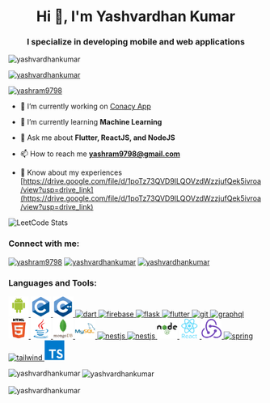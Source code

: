 <h1 align="center">Hi 👋, I'm Yashvardhan Kumar</h1>
<h3 align="center">I specialize in developing mobile and web applications</h3>

<p align="left"> <img src="https://komarev.com/ghpvc/?username=yashvardhankumar&label=Profile%20views&color=0e75b6&style=flat" alt="yashvardhankumar" /> </p>

<p align="left"> <a href="https://github.com/ryo-ma/github-profile-trophy"><img src="https://github-profile-trophy.vercel.app/?username=yashvardhankumar" alt="yashvardhankumar" /></a> </p>

<p align="left"> <a href="https://twitter.com/yashram9798" target="blank"><img src="https://img.shields.io/twitter/follow/yashram9798?logo=twitter&style=for-the-badge" alt="yashram9798" /></a> </p>

- 🔭 I’m currently working on [Conacy App](https://github.com/YashvardhanKumar/conacy-web)

- 🌱 I’m currently learning **Machine Learning**

- 💬 Ask me about **Flutter, ReactJS, and NodeJS**

- 📫 How to reach me **yashram9798@gmail.com**

- 📄 Know about my experiences [https://drive.google.com/file/d/1poTz73QVD9ILQOVzdWzzjufQek5ivroa/view?usp=drive_link](https://drive.google.com/file/d/1poTz73QVD9ILQOVzdWzzjufQek5ivroa/view?usp=drive_link)

![LeetCode Stats](https://leetcard.jacoblin.cool/YashvardhanKumar?theme=dark&font=Poppins&ext=heatmap)

<h3 align="left">Connect with me:</h3>
<p align="left">
<a href="https://twitter.com/yashram9798" target="blank"><img align="center" src="https://raw.githubusercontent.com/rahuldkjain/github-profile-readme-generator/master/src/images/icons/Social/twitter.svg" alt="yashram9798" height="30" width="40" /></a>
<a href="https://linkedin.com/in/yashvardhankumar" target="blank"><img align="center" src="https://raw.githubusercontent.com/rahuldkjain/github-profile-readme-generator/master/src/images/icons/Social/linked-in-alt.svg" alt="yashvardhankumar" height="30" width="40" /></a>
<a href="https://www.leetcode.com/YashvardhanKumar" target="blank"><img align="center" src="https://raw.githubusercontent.com/rahuldkjain/github-profile-readme-generator/master/src/images/icons/Social/leet-code.svg" alt="yashvardhankumar" height="30" width="40" /></a>
</p>
<h3 align="left">Languages and Tools:</h3>
<p align="left"> <a href="https://developer.android.com" target="_blank" rel="noreferrer"> <img src="https://raw.githubusercontent.com/devicons/devicon/master/icons/android/android-original-wordmark.svg" alt="android" width="40" height="40"/> </a> <a href="https://www.cprogramming.com/" target="_blank" rel="noreferrer"> <img src="https://raw.githubusercontent.com/devicons/devicon/master/icons/c/c-original.svg" alt="c" width="40" height="40"/> </a> <a href="https://www.w3schools.com/cpp/" target="_blank" rel="noreferrer"> <img src="https://raw.githubusercontent.com/devicons/devicon/master/icons/cplusplus/cplusplus-original.svg" alt="cplusplus" width="40" height="40"/> </a> <a href="https://dart.dev" target="_blank" rel="noreferrer"> <img src="https://www.vectorlogo.zone/logos/dartlang/dartlang-icon.svg" alt="dart" width="40" height="40"/> </a> <a href="https://firebase.google.com/" target="_blank" rel="noreferrer"> <img src="https://www.vectorlogo.zone/logos/firebase/firebase-icon.svg" alt="firebase" width="40" height="40"/> </a> <a href="https://flask.palletsprojects.com/" target="_blank" rel="noreferrer"> <img src="https://www.vectorlogo.zone/logos/pocoo_flask/pocoo_flask-icon.svg" alt="flask" width="40" height="40"/> </a> <a href="https://flutter.dev" target="_blank" rel="noreferrer"> <img src="https://www.vectorlogo.zone/logos/flutterio/flutterio-icon.svg" alt="flutter" width="40" height="40"/> </a> <a href="https://git-scm.com/" target="_blank" rel="noreferrer"> <img src="https://www.vectorlogo.zone/logos/git-scm/git-scm-icon.svg" alt="git" width="40" height="40"/> </a> <a href="https://graphql.org" target="_blank" rel="noreferrer"> <img src="https://www.vectorlogo.zone/logos/graphql/graphql-icon.svg" alt="graphql" width="40" height="40"/> </a> <a href="https://www.w3.org/html/" target="_blank" rel="noreferrer"> <img src="https://raw.githubusercontent.com/devicons/devicon/master/icons/html5/html5-original-wordmark.svg" alt="html5" width="40" height="40"/> </a> <a href="https://www.java.com" target="_blank" rel="noreferrer"> <img src="https://raw.githubusercontent.com/devicons/devicon/master/icons/java/java-original.svg" alt="java" width="40" height="40"/> </a> <a href="https://www.mongodb.com/" target="_blank" rel="noreferrer"> <img src="https://raw.githubusercontent.com/devicons/devicon/master/icons/mongodb/mongodb-original-wordmark.svg" alt="mongodb" width="40" height="40"/> </a> <a href="https://www.mysql.com/" target="_blank" rel="noreferrer"> <img src="https://raw.githubusercontent.com/devicons/devicon/master/icons/mysql/mysql-original-wordmark.svg" alt="mysql" width="40" height="40"/> </a> <a href="https://nestjs.com/" target="_blank" rel="noreferrer"> <img src="https://github.com/user-attachments/assets/0fbd675d-d28c-453d-a409-bf667e2feab8" alt="nestjs" width="40" height="40"/> </a> <a href="https://neo4j.com" target="_blank" rel="noreferrer"> <img src="https://github.com/user-attachments/assets/2bc70ce1-00b3-4470-a5cc-216e87cd267c" alt="nestjs" width="40" height="40"/> </a> <a href="https://nodejs.org" target="_blank" rel="noreferrer"> <img src="https://raw.githubusercontent.com/devicons/devicon/master/icons/nodejs/nodejs-original-wordmark.svg" alt="nodejs" width="40" height="40"/> </a> <a href="https://reactjs.org/" target="_blank" rel="noreferrer"> <img src="https://raw.githubusercontent.com/devicons/devicon/master/icons/react/react-original-wordmark.svg" alt="react" width="40" height="40"/> </a> <a href="https://redux.js.org" target="_blank" rel="noreferrer"> <img src="https://raw.githubusercontent.com/devicons/devicon/master/icons/redux/redux-original.svg" alt="redux" width="40" height="40"/> </a> <a href="https://spring.io/" target="_blank" rel="noreferrer"> <img src="https://www.vectorlogo.zone/logos/springio/springio-icon.svg" alt="spring" width="40" height="40"/> </a> <a href="https://tailwindcss.com/" target="_blank" rel="noreferrer"> <img src="https://www.vectorlogo.zone/logos/tailwindcss/tailwindcss-icon.svg" alt="tailwind" width="40" height="40"/> </a> <a href="https://www.typescriptlang.org/" target="_blank" rel="noreferrer"> <img src="https://raw.githubusercontent.com/devicons/devicon/master/icons/typescript/typescript-original.svg" alt="typescript" width="40" height="40"/> </a> </p>

<p><img align="left" src="https://github-readme-stats.vercel.app/api/top-langs?username=yashvardhankumar&show_icons=true&locale=en&layout=compact" alt="yashvardhankumar" /></p>

<p>&nbsp;<img align="center" src="https://github-readme-stats.vercel.app/api?username=yashvardhankumar&show_icons=true&locale=en" alt="yashvardhankumar" /></p>

<p><img align="center" src="https://github-readme-streak-stats.herokuapp.com/?user=yashvardhankumar&" alt="yashvardhankumar" /></p>
